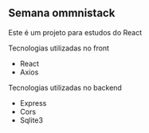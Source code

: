 ## Semana ommnistack

Este é um projeto para estudos do React

Tecnologias utilizadas no front

 - React
 - Axios

Tecnologias utilizadas no backend

- Express
- Cors
- Sqlite3